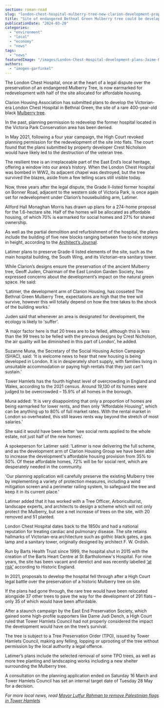 ```yaml
---
section: roman-road
slug: "london-chest-hospital-mulberry-tree-new-clarion-development-proposal"
title: "Site of endangered Bethnal Green Mulberry tree could be developed into homes"
publicationDate: "2024-03-20"
categories: 
  - "environment"
  - "local"
  - "economy"
  - "news"
tags: 
  - "news"
featuredImage: "/images/London-Chest-Hospital-development-plans-Jaime-Rory-Lucy.jpg"
authors: 
  - "imogen-garfinkel"
---
```


The London Chest Hospital, once at the heart of a legal dispute over the preservation of an endangered Mulberry Tree, is now earmarked for redevelopment with half of the site allocated for affordable housing.

Clarion Housing Association has submitted plans to develop the Victorian-era London Chest Hospital in Bethnal Green, the site of a rare 400-year-old black [Mulberry tree](https://bethnalgreenlondon.co.uk/mulberry-tree-trail/).

In the past, planning permission to redevelop the former hospital located in the Victoria Park Conservation area has been denied.

In May 2021, following a four year campaign, the High Court revoked planning permission for the redevelopment of the site into flats. The court found that the plans submitted by property developer Crest Nicholson would have likely led to the destruction of the veteran tree.

The resilient tree is an irreplaceable part of the East End’s local heritage, offering a window into our area’s history. When the London Chest Hospital was bombed in WW2, its adjacent chapel was destroyed, but the tree survived the blazes, aside from a few telling scars still visible today.

Now, three years after the legal dispute, the Grade II-listed former hospital on Bonner Road, adjacent to the western side of Victoria Park, is once again set for redevelopment under Clarion’s housebuilding arm, Latimer.

Allford Hall Monaghan Morris has drawn up plans for a 274-home proposal for the 1.6-hectare site. Half of the homes will be allocated as affordable housing, of which 70% is earmarked for social homes and 27% for shared ownership.

As well as the partial demolition and refurbishment of the hospital, the plans include the building of five new blocks ranging between five to nine storeys in height, according to the [Architect’s Journal](https://www.architectsjournal.co.uk/news/ahmm-submits-270-home-scheme-for-east-london-mulberry-tree-site).

Latimer plans to preserve Grade-II listed elements of the site, such as the main hospital building, the South Wing, and its Victorian-era sanitary tower.

While Clarion’s designs ensure the preservation of the ancient Mulberry tree, Geoff Juden, Chairman of the East London Garden Society, has expressed concerns about the development’s impact on the natural green space. He said:

‘Latimer, the development arm of Clarion Housing, has cosseted The Bethnal Green Mulberry Tree, expectations are high that the tree will survive, however this will totally depend on how the tree takes to the shock of the building works.’

Juden said that whenever an area is designated for development, the ecology is likely to 'suffer'.

‘A major factor here is that 20 trees are to be felled, although this is less than the 99 trees to be felled with the previous designs by Crest Nicholson, the air quality will be diminished in this part of London’, he added.

Suzanne Muna, the Secretary of the Social Housing Action Campaign (SHAC), said: ‘It is welcome news to hear that new housing is being developed in London. It is in desperately short supply, with families living in unsuitable accommodation or paying high rentals that they just can't sustain.’

Tower Hamlets has the fourth highest level of overcrowding in England and Wales, according to the 2021 census. Around 19,130 of its homes were judged to be overcrowded – 15.9% of all homes in the borough.

Muna added: ‘It is very disappointing that only a proportion of homes are being earmarked for lower rents, and then only “Affordable Housing”, which can be anything up to 80% of full market rates. With the rental market in London so overheated, this still leaves rents way beyond the stretch of most salaries.’ 

She said it would have been better ‘see social rents applied to the whole estate, not just half of the new homes’.

A spokeperson for Latimer said: 'Latimer is now delivering the full scheme, and as the development arm of Clarion Housing Group we have been able to increase the development's affordable housing provision from 35% to 50%. Of these affordable homes, 72% will be for social rent, which are desperately needed in the community.

'Our planning application will carefully preserve the existing Mulberry tree by implementing a variety of protection measures, including a wind mitigation screen and a perimeter railing system, to safeguard the tree and keep it in its current place.'

Latimer added that it has worked with a Tree Officer, Arboriculturist, landscape experts, and architects to design a scheme which will not only protect the Mulberry, but see a net increase of trees on the site, with 20 removed and 51 planted.

London Chest Hospital dates back to the 1850s and had a national reputation for treating cardiac and pulmonary disease. The site retains hallmarks of Victorian-era architecture such as gothic black gates, a gas lamp and a sanitary tower, originally designed by architect F. W. Ordish.

Run by Barts Health Trust since 1999, the hospital shut in 2015 with the creation of the Barts Heart Centre at St Bartholomew's Hospital. For nine years, the site has been vacant and derelict and was recently labelled [‘at risk’](https://bethnalgreenlondon.co.uk/tower-hamlets-sites-at-risk-historic-england/#:~:text=The%20former%20London%20Chest%20Hospital,neglect%2C%20according%20to%20Historic%20England.) according to Historic England.

In 2021, proposals to develop the hospital fell through after a High Court legal battle over the preservation of a historic Mulberry tree on site.

If the plans had gone through, the rare tree would have been relocated alongside 37 other trees to pave the way for the development of 291 flats – only 35 of which would have been affordable.

After a staunch campaign by the East End Preservation Society, which gained some high-profile supporters like Dame Judi Dench, a High Court ruled that Tower Hamlets Council had not properly considered the impact the development would have on the tree’s survival.

The tree is subject to a Tree Preservation Order (TPO), issued by Tower Hamlets Council, making any felling, lopping or uprooting of the tree without permission by the local authority a legal offence. 

Latimer’s plans include the selected removal of some TPO trees, as well as more tree planting and landscaping works including a new shelter surrounding the Mulberry tree.

A consultation on the planning application ended on Saturday 16 March and Tower Hamlets Council has set an internal target date of Tuesday 28 May for a decision.

_For more local news, read_ [_Mayor Lutfur Rahman to remove Palestinian flags in Tower Hamlets_](https://romanroadlondon.com/palestinian-flags-removed-tower-hamlets-mayor/)


